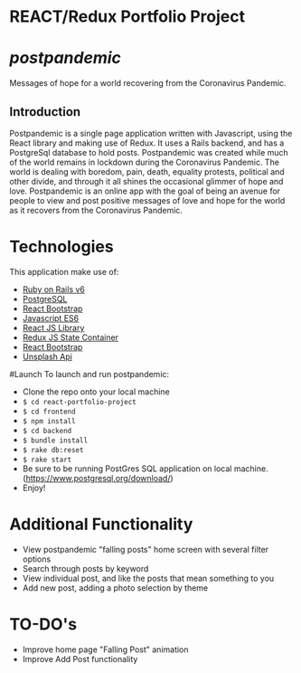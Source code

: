 # REACT/Redux Portfolio Project

# *postpandemic*
Messages of hope for a world recovering from the Coronavirus Pandemic.


## Introduction
Postpandemic is a single page application written with Javascript, using the React library and making use of Redux. It uses a Rails backend, and has a PostgreSql database to hold posts. Postpandemic was created while much of the world remains in lockdown during the Coronavirus Pandemic. The world is dealing with boredom, pain, death, equality protests, political and other divide, and through it all shines the occasional glimmer of hope and love. Postpandemic is an online app with the goal of being an avenue for people to view and post positive messages of love and hope for the world as it recovers from the Coronavirus Pandemic.

# Technologies
This application make use of:
* [Ruby on Rails v6](https://rubyonrails.org/)
* [PostgreSQL](https://www.postgresql.org/)
* [React Bootstrap](https://react-bootstrap.github.io/)
* [Javascript ES6](https://developer.mozilla.org/en-US/docs/Web/JavaScript)
* [React JS Library](https://reactjs.org/)
* [Redux JS State Container](https://redux.js.org/)
* [React Bootstrap](https://react-bootstrap.github.io/)
* [Unsplash Api](https://unsplash.com/developers)


#Launch
To launch and run postpandemic:
* Clone the repo onto your local machine
* ``` $ cd react-portfolio-project ```
* ``` $ cd frontend ```
* ``` $ npm install ```
* ``` $ cd backend ```
* ``` $ bundle install ```
* ``` $ rake db:reset ```
* ``` $ rake start ```
* Be sure to be running PostGres SQL application on local machine. (https://www.postgresql.org/download/)
* Enjoy!

# Additional Functionality
* View postpandemic "falling posts" home screen with several filter options
* Search through posts by keyword
* View individual post, and like the posts that mean something to you
* Add new post, adding a photo selection by theme

# TO-DO's
* Improve home page "Falling Post" animation
* Improve Add Post functionality